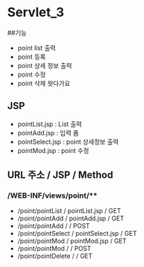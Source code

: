 # Servlet_3
 
 ##기능 
 - point list 출력
 - point 등록
 - point 상세 정보 출력 
 - point 수정
 - point 삭제
 왓다가요
 
 
 ## JSP
 - pointList.jsp	: List 출력
 - pointAdd.jsp		: 입력 폼
 - pointSelect.jsp	: point 상세정보 출력 
 - pointMod.jsp		: point 수정
 
 ## URL 주소				/	JSP				/ Method
 ### /WEB-INF/views/point/**
 - /point/pointList		/ pointList.jsp		/ GET
 - /point/pointAdd		/ pointAdd.jsp		/ GET
 - /point/pointAdd		/					/ POST
 - /point/pointSelect	/ pointSelect.jsp	/ GET
 - /point/pointMod		/ pointMod.jsp		/ GET
 - /point/pointMod		/					/ POST
 - /point/pointDelete	/					/ GET
